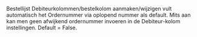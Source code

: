 Bestellijst Debiteurkolommen/bestelkolom aanmaken/wijzigen vult automatisch het Ordernummer via oplopend nummer als default. Mits aan kan men geen afwijkend ordernummer invoeren in de Debiteur-kolom instellingen. Default = False.